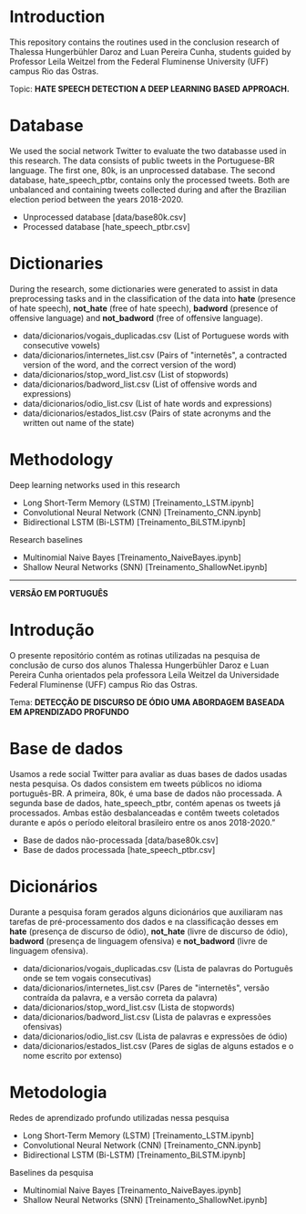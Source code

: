 # Introduction

This repository contains the routines used in the conclusion research of Thalessa Hungerbühler Daroz and Luan Pereira Cunha, students guided by Professor Leila Weitzel from the Federal Fluminense University (UFF) campus Rio das Ostras.

Topic: **HATE SPEECH DETECTION A DEEP LEARNING BASED APPROACH.**

# Database

We used the social network Twitter to evaluate the two databasse used in this research. The data consists of public tweets in the Portuguese-BR language.
The first one, 80k, is an unprocessed database. The second database, hate_speech_ptbr, contains only the processed tweets. Both are unbalanced and containing tweets collected during and after the Brazilian election period between the years 2018-2020.

- Unprocessed database [data/base80k.csv]
- Processed database [hate_speech_ptbr.csv]

# Dictionaries

During the research, some dictionaries were generated to assist in data preprocessing tasks and in the classification of the data into **hate** (presence of hate speech), **not_hate** (free of hate speech), **badword** (presence of offensive language) and **not_badword** (free of offensive language).

- data/dicionarios/vogais_duplicadas.csv (List of Portuguese words with consecutive vowels)
- data/dicionarios/internetes_list.csv (Pairs of "internetês", a contracted version of the word, and the correct version of the word)
- data/dicionarios/stop_word_list.csv (List of stopwords)
- data/dicionarios/badword_list.csv (List of offensive words and expressions)
- data/dicionarios/odio_list.csv (List of hate words and expressions)
- data/dicionarios/estados_list.csv (Pairs of state acronyms and the written out name of the state)

# Methodology

Deep learning networks used in this research

- Long Short-Term Memory (LSTM) [Treinamento_LSTM.ipynb]
- Convolutional Neural Network (CNN) [Treinamento_CNN.ipynb]
- Bidirectional LSTM (Bi-LSTM) [Treinamento_BiLSTM.ipynb]

Research baselines

- Multinomial Naive Bayes [Treinamento_NaiveBayes.ipynb]
- Shallow Neural Networks (SNN) [Treinamento_ShallowNet.ipynb]

-------------------
**VERSÃO EM PORTUGUÊS**

# Introdução
O presente repositório contém as rotinas utilizadas na pesquisa de conclusão de curso dos alunos Thalessa Hungerbühler Daroz e Luan Pereira Cunha orientados pela professora Leila Weitzel da Universidade Federal Fluminense (UFF) campus Rio das Ostras.

Tema: **DETECÇÃO DE DISCURSO DE ÓDIO UMA ABORDAGEM BASEADA EM APRENDIZADO PROFUNDO**

# Base de dados
Usamos a rede social Twitter para avaliar as duas bases de dados usadas nesta pesquisa. Os dados consistem em tweets públicos no idioma português-BR. A primeira, 80k, é uma base de dados não processada. A segunda base de dados, hate_speech_ptbr, contém apenas os tweets já processados. Ambas estão desbalanceadas e contêm tweets coletados durante e após o período eleitoral brasileiro entre os anos 2018-2020.”

- Base de dados não-processada [data/base80k.csv]
- Base de dados processada [hate_speech_ptbr.csv]

# Dicionários
Durante a pesquisa foram gerados alguns dicionários que auxiliaram nas tarefas de pré-processamento dos dados e na classificação desses em **hate** (presença de discurso de ódio), **not_hate** (livre de discurso de ódio), **badword** (presença de linguagem ofensiva) e **not_badword** (livre de linguagem ofensiva).

- data/dicionarios/vogais_duplicadas.csv (Lista de palavras do Português onde se tem vogais consecutivas)
- data/dicionarios/internetes_list.csv (Pares de "internetês", versão contraída da palavra, e a versão correta da palavra)
- data/dicionarios/stop_word_list.csv (Lista de stopwords)
- data/dicionarios/badword_list.csv (Lista de palavras e expressões ofensivas)
- data/dicionarios/odio_list.csv (Lista de palavras e expressões de ódio)
- data/dicionarios/estados_list.csv (Pares de siglas de alguns estados e o nome escrito por extenso)

# Metodologia

Redes de aprendizado profundo utilizadas nessa pesquisa
- Long Short-Term Memory (LSTM) [Treinamento_LSTM.ipynb]
- Convolutional Neural Network (CNN) [Treinamento_CNN.ipynb]
- Bidirectional LSTM (Bi-LSTM) [Treinamento_BiLSTM.ipynb]

Baselines da pesquisa
- Multinomial Naive Bayes [Treinamento_NaiveBayes.ipynb]
- Shallow Neural Networks (SNN) [Treinamento_ShallowNet.ipynb]
